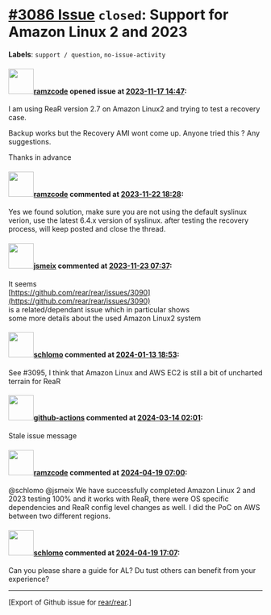[\#3086 Issue](https://github.com/rear/rear/issues/3086) `closed`: Support for Amazon Linux 2 and 2023
======================================================================================================

**Labels**: `support / question`, `no-issue-activity`

#### <img src="https://avatars.githubusercontent.com/u/76745955?u=f5c61d1790c8abce888534760cd418243fbf82f5&v=4" width="50">[ramzcode](https://github.com/ramzcode) opened issue at [2023-11-17 14:47](https://github.com/rear/rear/issues/3086):

I am using ReaR version 2.7 on Amazon Linux2 and trying to test a
recovery case.

Backup works but the Recovery AMI wont come up. Anyone tried this ? Any
suggestions.

Thanks in advance

#### <img src="https://avatars.githubusercontent.com/u/76745955?u=f5c61d1790c8abce888534760cd418243fbf82f5&v=4" width="50">[ramzcode](https://github.com/ramzcode) commented at [2023-11-22 18:28](https://github.com/rear/rear/issues/3086#issuecomment-1823271291):

Yes we found solution, make sure you are not using the default syslinux
verion, use the latest 6.4.x version of syslinux. after testing the
recovery process, will keep posted and close the thread.

#### <img src="https://avatars.githubusercontent.com/u/1788608?u=925fc54e2ce01551392622446ece427f51e2f0ce&v=4" width="50">[jsmeix](https://github.com/jsmeix) commented at [2023-11-23 07:37](https://github.com/rear/rear/issues/3086#issuecomment-1823923124):

It seems  
[https://github.com/rear/rear/issues/3090](https://github.com/rear/rear/issues/3090)  
is a related/dependant issue which in particular shows  
some more details about the used Amazon Linux2 system

#### <img src="https://avatars.githubusercontent.com/u/101384?v=4" width="50">[schlomo](https://github.com/schlomo) commented at [2024-01-13 18:53](https://github.com/rear/rear/issues/3086#issuecomment-1890705493):

See \#3095, I think that Amazon Linux and AWS EC2 is still a bit of
uncharted terrain for ReaR

#### <img src="https://avatars.githubusercontent.com/in/15368?v=4" width="50">[github-actions](https://github.com/apps/github-actions) commented at [2024-03-14 02:01](https://github.com/rear/rear/issues/3086#issuecomment-1996256531):

Stale issue message

#### <img src="https://avatars.githubusercontent.com/u/76745955?u=f5c61d1790c8abce888534760cd418243fbf82f5&v=4" width="50">[ramzcode](https://github.com/ramzcode) commented at [2024-04-19 07:00](https://github.com/rear/rear/issues/3086#issuecomment-2065884391):

@schlomo @jsmeix We have successfully completed Amazon Linux 2 and 2023
testing 100% and it works with ReaR, there were OS specific dependencies
and ReaR config level changes as well. I did the PoC on AWS between two
different regions.

#### <img src="https://avatars.githubusercontent.com/u/101384?v=4" width="50">[schlomo](https://github.com/schlomo) commented at [2024-04-19 17:07](https://github.com/rear/rear/issues/3086#issuecomment-2066963960):

Can you please share a guide for AL? Du tust others can benefit from
your experience?

------------------------------------------------------------------------

\[Export of Github issue for
[rear/rear](https://github.com/rear/rear).\]
